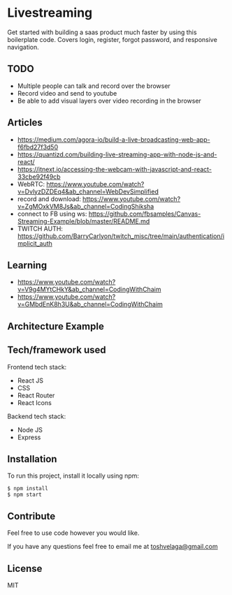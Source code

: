 # Livestreaming

Get started with building a saas product much faster by using this boilerplate code. Covers login, register, forgot password, and responsive navigation.

## TODO

- Multiple people can talk and record over the browser
- Record video and send to youtube
- Be able to add visual layers over video recording in the browser

## Articles

- https://medium.com/agora-io/build-a-live-broadcasting-web-app-f6fbd27f3d50
- https://quantizd.com/building-live-streaming-app-with-node-js-and-react/
- https://itnext.io/accessing-the-webcam-with-javascript-and-react-33cbe92f49cb
- WebRTC: https://www.youtube.com/watch?v=DvlyzDZDEq4&ab_channel=WebDevSimplified
- record and download: https://www.youtube.com/watch?v=ZgMOxkVM8Js&ab_channel=CodingShiksha
- connect to FB using ws: https://github.com/fbsamples/Canvas-Streaming-Example/blob/master/README.md
- TWITCH AUTH: https://github.com/BarryCarlyon/twitch_misc/tree/main/authentication/implicit_auth

## Learning

- https://www.youtube.com/watch?v=V9g4MYtCHkY&ab_channel=CodingWithChaim
- https://www.youtube.com/watch?v=GMbdEnK8h3U&ab_channel=CodingWithChaim

## Architecture Example

## Tech/framework used

Frontend tech stack:

- React JS
- CSS
- React Router
- React Icons

Backend tech stack:

- Node JS
- Express

## Installation

To run this project, install it locally using npm:

```
$ npm install
$ npm start
```

## Contribute

Feel free to use code however you would like.

If you have any questions feel free to email me at toshvelaga@gmail.com

## License

MIT
